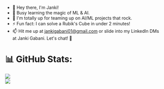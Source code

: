 ### 
- 👋 Hey there, I'm Janki!
- 🌱 Busy learning the magic of ML & AI.
- 👀 I'm totally up for teaming up on AI/ML projects that rock.
- ⚡ Fun fact: I can solve a Rubik's Cube in under 2 minutes!
- 📫 Hit me up at jankigabani01@gmail.com or slide into my LinkedIn DMs at Janki Gabani. Let's chat! 🚀

<!--
- 🔭 I’m currently working on ...
- 🌱 I’m currently learning Machine Learning and Deep Learning
- 👯 I’m looking to collaborate on 
- 🤔 I’m looking for help with ...
- 💬 Ask me about ...
- 📫 How to reach me: ...
- 😄 Pronouns: ...
- ⚡ Fun fact: ...
-->
# 📊 GitHub Stats:
![](https://github-readme-stats.vercel.app/api?username=jankigabani&theme=react&hide_border=true&include_all_commits=false&count_private=true)<br/>
![](https://github-readme-streak-stats.herokuapp.com/?user=jankigabani&theme=react&hide_border=true)<br/>
<!-- Proudly created with GPRM ( https://gprm.itsvg.in ) -->
